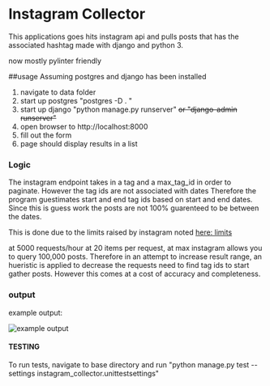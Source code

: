 # Instagram Collector

This applications goes hits instagram api and pulls posts that has the associated hashtag made with django and python 3.

now mostly pylinter friendly

##usage
Assuming postgres and django has been installed

1. navigate to data folder
2. start up postgres "postgres -D . "
3. start up django "python manage.py runserver" ~~or "django-admin runserver"~~
4. open browser to http://localhost:8000
5. fill out the form
6. page should display results in a list

### Logic
The instagram endpoint takes in a tag and a max_tag_id in order to paginate.
However the tag ids are not associated with dates
Therefore the program guestimates start and end tag ids based on start and end dates.
Since this is guess work the posts are not 100% guarenteed to be between the dates.

This is done due to the limits raised by instagram noted [here: limits](https://instagram.com/developer/limits/)

at 5000 requests/hour at 20 items per request, at max instagram allows you to query 100,000 posts. Therefore in an attempt to increase result range, an hueristic is applied to decrease the requests need to find tag ids to start gather posts. However this comes at a cost of accuracy and completeness.

### output

example output:

![example output](http://puu.sh/krYbB/36772d0b62.jpg "output")


#### TESTING
To run tests, navigate to base directory and run "python manage.py test --settings instagram_collector.unittestsettings"


